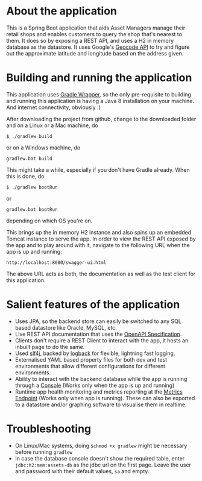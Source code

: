 # About the application
This is a Spring Boot application that aids Asset Managers manage their retail shops and enables customers to query the shop that's nearest to them. It does so by exposing a REST API, and uses a H2 in memory database as the datastore. It uses Google's [Geocode API](https://developers.google.com/maps/documentation/geocoding/intro) to try and figure out the approximate latitude and longitude based on the address given.

# Building and running the application
This application uses [Gradle Wrapper](https://docs.gradle.org/current/userguide/gradle_wrapper.html), so the only pre-requisite to building and running this application is having a Java 8 installation on your machine. And internet connectivity, obviously :)

 After downloading the project from github, change to the downloaded folder and on a Linux or a Mac machine, do
 ```
 $ ./gradlew build
 ```
 or on a Windows machine, do
 ```
 gradlew.bat build
 ```
 This might take a while, especially if you don't have Gradle already. When this is done, do
 ```
 $ ./gradlew bootRun
 ```
 or 
 ```
 gradlew.bat bootRun
 ```
 depending on which OS you're on.
 
 This brings up the in memory H2 instance and also spins up an embedded Tomcat instance to serve the app.
 In order to view the REST API exposed by the app and to play around with it, navigate to the following URL when the app is up and running:
 ```
 http://localhost:8080/swagger-ui.html
 ```
 The above URL acts as both, the documentation as well as the test client for this application.
 
 # Salient features of the application
 * Uses JPA, so the backend store can easily be switched to any SQL based datastore like Oracle, MySQL, etc.
 * Live REST API documentation that uses the [OpenAPI Specification](https://github.com/OAI/OpenAPI-Specification).
 * Clients don't require a REST Client to interact with the app, it hosts an inbuilt page to do the same.
 * Used [slf4j](https://www.slf4j.org), backed by [logback](https://logback.qos.ch) for flexible, lightning fast logging.
 * Externalised YAML based property files for both dev and test environments that allow different configurations for different environments.
 * Ability to interact with the backend database while the app is running through a [Console](http://localhost:8080/h2-console) (Works only when the app is up and running)
 * Runtime app health monitoring and metrics reporting at the [Metrics Endpoint](http://localhost:8080/metrics) (Works only when app is running). These can also be exported to a datastore and/or graphing software to visualise them in realtime.
 
 # Troubleshooting
 * On Linux/Mac systems, doing `$chmod +x gradlew` might be necessary before running `gradlew`
 * In case the database console doesn't show the required table, enter `jdbc:h2:mem:assets-db` as the jdbc url on the first page. Leave the user and password with their default values, `sa` and empty.
